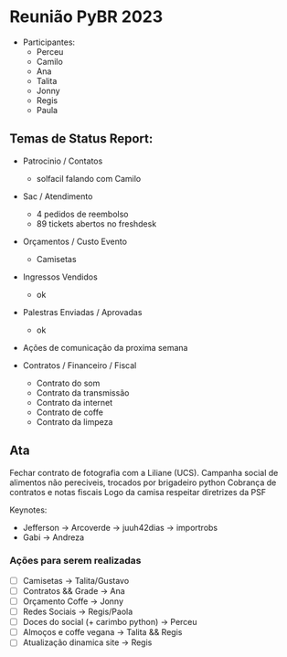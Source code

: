 # Reunião PyBR 2023

- Participantes:
  - Perceu
  - Camilo
  - Ana
  - Talita
  - Jonny
  - Regis
  - Paula

## Temas de Status Report:
  - Patrocinio / Contatos
      - solfacil falando com Camilo
  - Sac / Atendimento
      - 4 pedidos de reembolso
      - 89 tickets abertos no freshdesk

  - Orçamentos / Custo Evento
      - Camisetas

  - Ingressos Vendidos
      - ok
      
  - Palestras Enviadas / Aprovadas
      - ok
  - Ações de comunicação da proxima semana
  - Contratos / Financeiro / Fiscal
      - Contrato do som
      - Contrato da transmissão
      - Contrato da internet
      - Contrato de coffe
      - Contrato da limpeza

## Ata

Fechar contrato de fotografia com a Liliane (UCS).
Campanha social de alimentos não pereciveis, trocados por brigadeiro python
Cobrança de contratos e notas fiscais 
Logo da camisa respeitar diretrizes da PSF


Keynotes:
  - Jefferson -> Arcoverde -> juuh42dias -> importrobs
  - Gabi -> Andreza 


### Ações para serem realizadas
- [ ] Camisetas -> Talita/Gustavo
- [ ] Contratos && Grade -> Ana
- [ ] Orçamento Coffe -> Jonny
- [ ] Redes Sociais -> Regis/Paola
- [ ] Doces do social (+ carimbo python) -> Perceu
- [ ] Almoços e coffe vegana -> Talita && Regis
- [ ] Atualização dinamica site -> Regis
